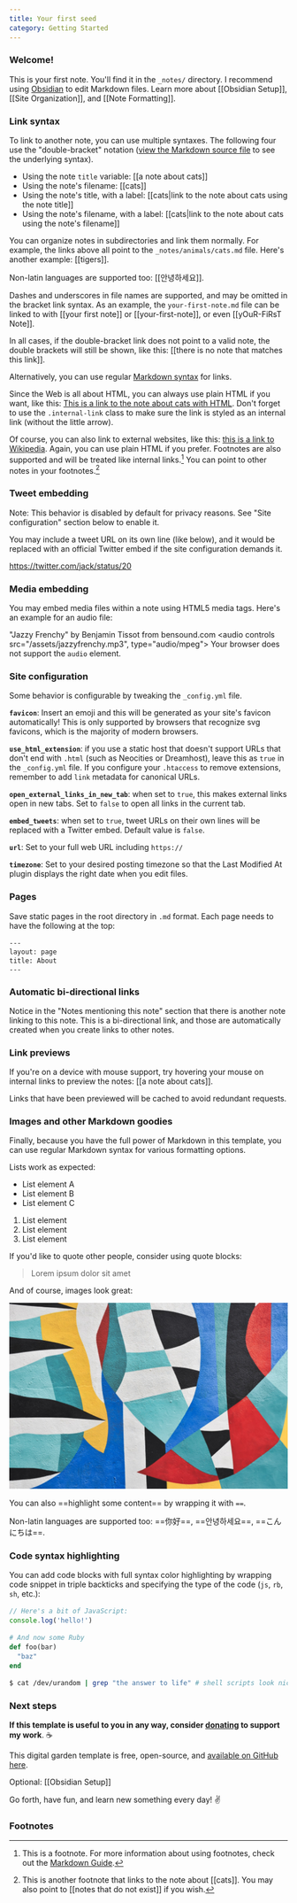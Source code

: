 ```yaml
---
title: Your first seed
category: Getting Started
---
```


### Welcome!
This is your first note. You'll find it in the `_notes/` directory. I recommend using [Obsidian](https://obsidian.md/) to edit Markdown files. Learn more about [[Obsidian Setup]], [[Site Organization]], and [[Note Formatting]]. 

### Link syntax

To link to another note, you can use multiple syntaxes. The following four use the "double-bracket" notation ([view the Markdown source file](https://github.com/maximevaillancourt/digital-garden-jekyll-template/blob/master/_notes/your-first-note.md#link-syntax) to see the underlying syntax).

- Using the note `title` variable: [[a note about cats]]
- Using the note's filename: [[cats]]
- Using the note's title, with a label: [[cats|link to the note about cats using the note title]]
- Using the note's filename, with a label: [[cats|link to the note about cats using the note's filename]]

You can organize notes in subdirectories and link them normally. For example, the links above all point to the `_notes/animals/cats.md` file. Here's another example: [[tigers]].

Non-latin languages are supported too: [[안녕하세요]].

Dashes and underscores in file names are supported, and may be omitted in the bracket link syntax. As an example, the `your-first-note.md` file can be linked to with [[your first note]] or [[your-first-note]], or even [[yOuR-FiRsT Note]].

In all cases, if the double-bracket link does not point to a valid note, the double brackets will still be shown, like this: [[there is no note that matches this link]].

Alternatively, you can use regular [Markdown syntax](https://www.markdownguide.org/getting-started/) for links.

Since the Web is all about HTML, you can always use plain HTML if you want, like this: <a class="internal-link" href="/cats.html">This is a link to the note about cats with HTML</a>. Don't forget to use the `.internal-link` class to make sure the link is styled as an internal link (without the little arrow).

Of course, you can also link to external websites, like this: [this is a link to Wikipedia](https://wikipedia.org/). Again, you can use plain HTML if you prefer. Footnotes are also supported and will be treated like internal links.[^1] You can point to other notes in your footnotes.[^2]

[^1]: This is a footnote. For more information about using footnotes, check out the [Markdown Guide](https://www.markdownguide.org/extended-syntax/#footnotes).
[^2]: This is another footnote that links to the note about [[cats]]. You may also point to [[notes that do not exist]] if you wish.

### Tweet embedding

Note: This behavior is disabled by default for privacy reasons. See "Site configuration" section below to enable it.

You may include a tweet URL on its own line (like below), and it would be replaced with an official Twitter embed if the site configuration demands it.

https://twitter.com/jack/status/20

### Media embedding

You may embed media files within a note using HTML5 media tags. Here's an example for an audio file:

"Jazzy Frenchy" by Benjamin Tissot from bensound.com
<audio
    controls
    src="/assets/jazzyfrenchy.mp3", type="audio/mpeg">
        Your browser does not support the
        <code>audio</code> element.
</audio>


### Site configuration

Some behavior is configurable by tweaking the `_config.yml` file.

**`favicon`**: Insert an emoji and this will be generated as your site's favicon automatically! This is only supported by browsers that recognize svg favicons, which is the majority of modern browsers.

**`use_html_extension`**: if you use a static host that doesn't support URLs that don't end with `.html` (such as Neocities or Dreamhost), leave this as `true` in the `_config.yml` file. If you configure your `.htaccess` to remove extensions, remember to add `link` metadata for canonical URLs.

**`open_external_links_in_new_tab`**: when set to `true`, this makes external links open in new tabs. Set to `false` to open all links in the current tab.

**`embed_tweets`**: when set to `true`, tweet URLs on their own lines will be replaced with a Twitter embed. Default value is `false`.

**`url`**: Set to your full web URL including `https://`

**`timezone`**: Set to your desired posting timezone so that the Last Modified At plugin displays the right date when you edit files.

### Pages
Save static pages in the root directory in `.md` format. Each page needs to have the following at the top:

```
---
layout: page
title: About
---
```

### Automatic bi-directional links

Notice in the "Notes mentioning this note" section that there is another note linking to this note. This is a bi-directional link, and those are automatically created when you create links to other notes.

### Link previews

If you're on a device with mouse support, try hovering your mouse on internal links to preview the notes: [[a note about cats]].

Links that have been previewed will be cached to avoid redundant requests.

### Images and other Markdown goodies

Finally, because you have the full power of Markdown in this template, you can use regular Markdown syntax for various formatting options.

Lists work as expected:

- List element A
- List element B
- List element C

1. List element
2. List element
3. List element

If you'd like to quote other people, consider using quote blocks:

> Lorem ipsum dolor sit amet

And of course, images look great:

![assets/images/image.jpg](assets/images/image.jpg)

You can also ==highlight some content== by wrapping it with `==`.

Non-latin languages are supported too: ==你好==, ==안녕하세요==, ==こんにちは==.

### Code syntax highlighting

You can add code blocks with full syntax color highlighting by wrapping code snippet in triple backticks and specifying the type of the code (`js`, `rb`, `sh`, etc.):

```js
// Here's a bit of JavaScript:
console.log('hello!')
```

```rb
# And now some Ruby
def foo(bar)
  "baz"
end
```

```sh
$ cat /dev/urandom | grep "the answer to life" # shell scripts look nice too
```


### Next steps

**If this template is useful to you in any way, consider [donating](https://ko-fi.com/maximevaillancourt) to support my work**. ☕

This digital garden template is free, open-source, and [available on GitHub here](https://github.com/maximevaillancourt/digital-garden-jekyll-template).

Optional: [[Obsidian Setup]]

Go forth, have fun, and learn new something every day! ✌️

### Footnotes


